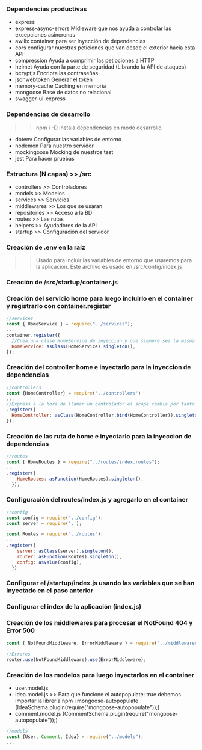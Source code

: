 ### Dependencias productivas

- express
- express-async-errors Midleware que nos ayuda a controlar las excepciones asincronas
- awilix container para ser inyección de dependencias
- cors configurar nuestras peticiones que van desde el exterior hacia esta API
- compression Ayuda a comprimir las petiociones a HTTP
- helmet Ayuda con la parte de seguridad (Librando la API de ataques)
- bcryptjs Encripta las contraseñas
- jsonwebtoken Generar el token
- memory-cache Caching en memoria
- mongoose Base de datos no relacional
- swagger-ui-express

### Dependencias de desarrollo

> > npm i -D Instala dependencias en modo desarrollo

- dotenv Configurar las variables de entorno
- nodemon Para nuestro servidor
- mockingoose Mocking de nuestros test
- jest Para hacer pruebas

### Estructura (N capas) >> /src

- controllers >> Controladores
- models >> Modelos
- services >> Servicios
- middlewares >> Los que se usaran
- repositories >> Acceso a la BD
- routes >> Las rutas
- helpers >> Ayudadores de la API
- startup >> Configuración del servidor

### Creación de .env en la raíz

> > Usado para incluir las variables de entorno que usaremos para la aplicación. Este archivo es usado en /src/config/index.js

### Creación de /src/startup/container.js

### Creación del servicio home para luego incluirlo en el container y registrarlo con container.register

```javascript
//services
const { HomeService } = require("../services");
...
container.register({
  //Crea una clase HomeService de inyección y que siempre sea la misma
  HomeService: asClass(HomeService).singleton(),
});
```

### Creación del controller home e inyectarlo para la inyeccion de dependencias

```javascript
//controllers
const {HomeController} = require('../controllers')
...
//Express a la hora de llamar un controlador el scope cambia por tanto al usar el metodo bind este scope se mantiene
.register({
  HomeController: asClass(HomeController.bind(HomeController)).singleton()
});
```

### Creación de las ruta de home e inyectarlo para la inyeccion de dependencias

```javascript
//routes
const { HomeRoutes } = require("../routes/index.routes");
...
.register({
    HomeRoutes: asFunction(HomeRoutes).singleton(),
  });
```

### Configuración del routes/index.js y agregarlo en el container

```javascript
//config
const config = require("../config");
const server = require('.');

const Routes = require("../routes");
...
.register({
    server: asClass(server).singleton(),
    router: asFunction(Routes).singleton(),
    config: asValue(config),
  })
```

### Configurar el /startup/index.js usando las variables que se han inyectado en el paso anterior

### Configurar el index de la aplicación (index.js)

### Creación de los middlewares para procesar el NotFound 404 y Error 500

```javascript
const { NotFoundMiddleware, ErrorMiddleware } = require("../middlewares");
...
//Errores
router.use(NotFoundMiddleware).use(ErrorMiddleware);
```

### Creación de los modelos para luego inyectarlos en el container

- user.model.js
- idea.model.js >> Para que funcione el autopopulate: true debemos importar la librería npm i mongoose-autopopulate (IdeaSchema.plugin(require("mongoose-autopopulate"));)
- comment.model.js (CommentSchema.plugin(require("mongoose-autopopulate"));)

```javascript
//models
const {User, Comment, Idea} = require("../models");
...


```
